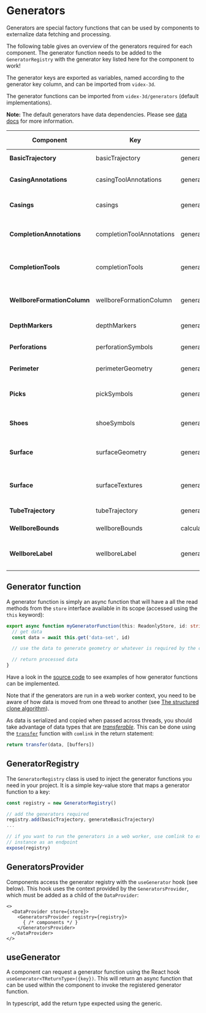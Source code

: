 # Generators

Generators are special factory functions that can be used by components to externalize data fetching and processing. 

The following table gives an overview of the generators required for each component. The generator function needs to be added to the `GeneratorRegistry` with the generator key listed here for the component to work!

The generator keys are exported as variables, named according to the generator key column, and can be imported from `videx-3d`.

The generator functions can be imported from `videx-3d/generators` (default implementations).

**Note:** The default generators have data dependencies. Please see [data docs](./data.md) for more information.

| Component | Key | Default generator function | Data dependencies |
|--|--|--|--|
| **BasicTrajectory** | basicTrajectory | generateBasicTrajectory | - position-logs |
| **CasingAnnotations** | casingToolAnnotations | generateCasingAnnotations | - position-logs<br/>- casings |
| **Casings** | casings | generateCasings | - position-logs<br/>- casings |
| **CompletionAnnotations** | completionToolAnnotations | generateCompletionToolAnnotations | - position-logs<br/>- completion-tools |
| **CompletionTools** | completionTools | generateCompletionTools | - position-logs<br/>- completion-tools |
| **WellboreFormationColumn** | wellboreFormationColumn | generateWellboreFormationColumnGeometries | - position-logs<br/>- picks<br/>- strat column |
| **DepthMarkers** | depthMarkers | generateDepthMarkers | - position-logs |
| **Perforations** | perforationSymbols | generatePerforations | - position-logs<br/>- perforations |
| **Perimeter** | perimeterGeometry | generatePerimeterGeometry | - position-logs |
| **Picks** | pickSymbols | generatePicks | - position-logs<br/>- picks<br/>- strat column |
| **Shoes** | shoeSymbols | generateShoes | - position-logs<br/>- casings |
| **Surface** | surfaceGeometry | generateSurfaceGeometry | - surface-meta<br/>- surface-values |
| **Surface** | surfaceTextures | generateSurfaceTextureData | - surface-meta<br/>- surface-values |
| **TubeTrajectory** | tubeTrajectory | generateTubeTrajectory | - position-logs |
| **WellboreBounds** | wellboreBounds | calculateWellboreBounds | - position-logs |
| **WellboreLabel** | wellboreLabel | generateWellboreLabel | - position-logs<br/>- wellbore-headers |

## Generator function
A generator function is simply an async function that will have a all the read methods from the `store` interface available in its scope (accessed using the `this` keyword):

```ts
export async function myGeneratorFunction(this: ReadonlyStore, id: string) {
  // get data
  const data = await this.get('data-set', id)

  // use the data to generate geometry or whatever is required by the component

  // return processed data 
}
```
Have a look in the [source code](https://github.com/equinor/videx-3d/tree/main/src/generators) to see examples of how generator functions can be implemented.

Note that if the generators are run in a web worker context, you need to be aware of how data is moved from one thread to another (see [The structured clone algorithm](https://developer.mozilla.org/en-US/docs/Web/API/Web_Workers_API/Structured_clone_algorithm)).

As data is serialized and copied when passed across threads, you should take advantage of data types that are [_transferable_](https://developer.mozilla.org/en-US/docs/Web/API/Web_Workers_API/Transferable_objects). This can be done using the [`transfer`](https://github.com/GoogleChromeLabs/comlink?tab=readme-ov-file#comlinktransfervalue-transferables-and-comlinkproxyvalue) function with `comlink` in the return statement:

```ts
return transfer(data, [buffers])
```

## GeneratorRegistry
The `GeneratorRegistry` class is used to inject the generator functions you need in your project. It is a simple key-value store that maps a generator function to a key:

```ts
const registry = new GeneratorRegistry()

// add the generators required
registry.add(basicTrajectory, generateBasicTrajectory)
...

// if you want to run the generators in a web worker, use comlink to expose the
// instance as an endpoint
expose(registry)

```

## GeneratorsProvider
Components access the generator registry with the `useGenerator` hook (see below). This hook uses the context provided by the `GeneratorsProvider`, which must be added as a child of the `DataProvider`:

```tsx
<>
  <DataProvider store={store}>
    <GeneratorsProvider registry={registry}>
      { /* components */ } 
    </GeneratorsProvider>
  </DataProvider>
</>
```

## useGenerator
A component can request a generator function using the React hook `useGenerator<TReturnType>({key})`. This will return an async function that can be used within the component to  invoke the registered generator function.

In typescript, add the return type expected using the generic.